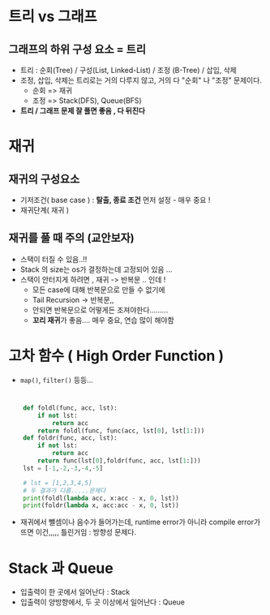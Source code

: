 # 트리 vs 그래프
## 그래프의 하위 구성 요소 = 트리
- 트리 : 순회(Tree) / 구성(List, Linked-List) / 조정 (B-Tree) / 삽입, 삭제 
- 조정, 삽입, 삭제는 트리로는 거의 다루지 않고, 거의 다 "순회" 나 "조정" 문제이다.
    - 순회 => 재귀
    - 조정 => Stack(DFS), Queue(BFS) 
- **트리 / 그래프 문제 잘 풀면 좋음 , 다 뒤진다** 
# 재귀
## 재귀의 구성요소
- 기저조건( base case ) : **탈출, 종료 조건** 먼저 설정 - 매우 중요 !
- 재귀단계( 재귀 )
## 재귀를 풀 때 주의 (교안보자)
- 스택이 터질 수 있음..!!
- Stack 의 size는 os가 결정하는데 고정되어 있음 ... 
- 스택이 안터지게 하려면 , 재귀 -> 반복문 .. 인데 !
    - 모든 case에 대해 반복문으로 만들 수 없기에 
    - Tail Recursion -> 반복문,, 
    - 안되면 반복문으로 어떻게든 조져야한다.........
    - **꼬리 재귀**가 좋음.... 매우 중요, 연습 많이 해야함      

# 고차 함수 ( High Order Function )
- `map()`, `filter()` 등등...

# 
```python 
    def foldl(func, acc, lst):
        if not lst:
            return acc
        return foldl(func, func(acc, lst[0], lst[1:]))
    def foldr(func, acc, lst):
        if not lst:
            return acc
        return func(lst[0],foldr(func, acc, lst[1:]))
    lst = [-1,-2,-3,-4,-5]

    # lst = [1,2,3,4,5]
    # 두 결과가 다름.....문제다
    print(foldl(lambda acc, x:acc - x, 0, lst))
    print(foldr(lambda x, acc:acc - x, 0, lst))
```
- 재귀에서 뺄셈이나 음수가 들어가는데, runtime error가 아니라 compile error가 뜨면 이건,,,,, 틀린거임 : 방향성 문제다.

# Stack 과 Queue
- 입출력이 한 곳에서 일어난다 : Stack
- 입출력이 양방향에서, 두 곳 이상에서 일어난다 : Queue
